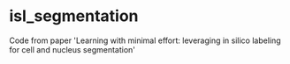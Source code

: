 # isl_segmentation

Code from paper 'Learning with minimal effort: leveraging in silico labeling for cell and nucleus segmentation'